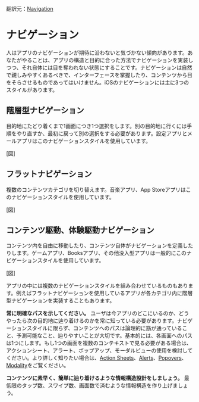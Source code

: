 翻訳元：[Navigation](https://developer.apple.com/design/human-interface-guidelines/ios/app-architecture/navigation/)

# ナビゲーション

人はアプリのナビゲーションが期待に沿わないと気づかない傾向があります。あなたがやることは、アプリの構造と目的に合った方法でナビゲーションを実装しつつ、それ自体には目を奪われない状態にすることです。ナビゲーションは自然で親しみやすくあるべきで、インターフェースを掌握したり、コンテンツから目をそらさせるものであってはいけません。iOSのナビゲーションには主に3つのスタイルがあります。

## 階層型ナビゲーション

目的地にたどり着くまで1画面につき1つ選択をします。別の目的地に行くには手順をやり直すか、最初に戻って別の選択をする必要があります。設定アプリとメールアプリはこのナビゲーションスタイルを使用しています。

[図]

## フラットナビゲーション

複数のコンテンツカテゴリを切り替えます。音楽アプリ、App Storeアプリはこのナビゲーションスタイルを使用しています。

[図]

## コンテンツ駆動、体験駆動ナビゲーション

コンテンツ内を自由に移動したり、コンテンツ自体がナビゲーションを定義したりします。ゲームアプリ、Booksアプリ、その他没入型アプリは一般的にこのナビゲーションスタイルを使用しています。

[図]

アプリの中には複数のナビゲーションスタイルを組み合わせているものもあります。例えばフラットナビゲーションを使用しているアプリが各カテゴリ内に階層型ナビゲーションを実装することもあります。

**常に明確なパスを示してください。** ユーザは今アプリのどこにいるのか、どうやったら次の目的地に辿り着けるのかを常に知っている必要があります。ナビゲーションスタイルに限らず、コンテンツへのパスは論理的に筋が通っていること、予測可能なこと、辿りやすいことが大切です。基本的には、各画面へのパスは1つにします。もし1つの画面を複数のコンテキストで見る必要がある場合は、アクションシート、アラート、ポップアップ、モーダルビューの使用を検討してください。より詳しく知りたい場合は、[Action Sheets](https://developer.apple.com/design/human-interface-guidelines/ios/views/action-sheets/)、[Alerts](https://developer.apple.com/design/human-interface-guidelines/ios/views/alerts/)、[Popovers](https://developer.apple.com/design/human-interface-guidelines/ios/views/popovers/)、[Modality](https://developer.apple.com/design/human-interface-guidelines/ios/app-architecture/modality/)をご覧ください。

**コンテンツに素早く、簡単に辿り着けるような情報構造設計をしましょう。** 最低限のタップ数、スワイプ数、画面数で済むような情報構造を作り上げましょう。